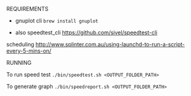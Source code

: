 REQUIREMENTS

 - gnuplot cli 
 `brew install gnuplot`

 - also speedtest_cli
https://github.com/sivel/speedtest-cli

scheduling http://www.splinter.com.au/using-launchd-to-run-a-script-every-5-mins-on/

RUNNING

To run speed test
`./bin/speedtest.sh <OUTPUT_FOLDER_PATH>`

To generate graph
`./bin/speedreport.sh <OUTPUT_FOLDER_PATH>`

